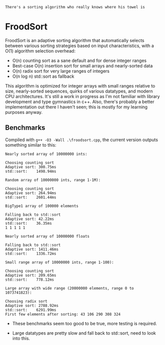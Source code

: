 ```There's a sorting algorithm who really knows where his towel is```

# FroodSort
FroodSort is an adaptive sorting algorithm that automatically selects between various sorting strategies based on input characteristics, with a O(1) algorithm selection overhead:

* O(n) counting sort as a sane default and for dense integer ranges
* Best-case O(n) insertion sort for small arrays and nearly-sorted data
* O(n) radix sort for very large ranges of integers
* O(n log n) std::sort as fallback

This algorithm is optimized for integer arrays with small ranges relative to size, nearly-sorted sequences, quirks of various datatypes, and modern CPU architectures. It's still a work in progress as I'm not familiar with library development and type gymnastics in c++. Also, there's probably a better implementation out there I haven't seen; this is mostly for my learning purposes anyway.

## Benchmarks

Compiled with `g++ -O3 -Wall .\froodsort.cpp`, the current version outputs something similar to this:

```
Nearly sorted array of 10000000 ints:

Choosing counting sort
Adaptive sort: 300.75ms
std::sort:    1498.94ms

Random array of 10000000 ints, range 1-1M):

Choosing counting sort
Adaptive sort: 264.94ms
std::sort:    2601.44ms

BigType1 array of 100000 elements

Falling back to std::sort
Adaptive sort: 42.22ms
std::sort:    36.35ms
1 1 1 1 1

Nearly sorted array of 10000000 floats

Falling back to std::sort
Adaptive sort: 1411.46ms
std::sort:    1336.72ms

Small range array of 10000000 ints, range 1-100):

Choosing counting sort
Adaptive sort: 209.65ms
std::sort:    778.12ms

Large array with wide range (20000000 elements, range 0 to 1073741823):

Choosing radix sort
Adaptive sort: 2788.92ms
std::sort:    6291.99ms
First few elements after sorting: 43 106 290 308 324 
```

* These benchmarks seem too good to be true, more testing is required.

* Large datatypes are pretty slow and fall back to std::sort, need to look into this.
